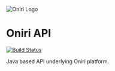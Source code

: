 ![Oniri Logo](http://oniri.prime-radiants.com/images/oniri-logo.png)

# Oniri API
[![Build Status](https://travis-ci.org/PrimeRadiants/oniri-api.svg?branch=develop)](https://travis-ci.org/PrimeRadiants/oniri-api)

Java based API underlying Oniri platform.